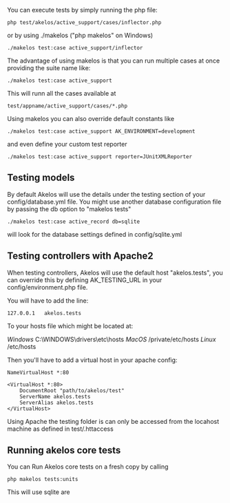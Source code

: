 You can execute tests by simply running the php file:

    php test/akelos/active_support/cases/inflector.php

or by using ./makelos ("php makelos" on Windows)

    ./makelos test:case active_support/inflector

The advantage of using makelos is that you can run multiple
cases at once providing the suite name like:

    ./makelos test:case active_support


This will runn all the cases available at

    test/appname/active_support/cases/*.php

Using makelos you can also override default constants like

    ./makelos test:case active_support AK_ENVIRONMENT=development

and even define your custom test reporter

    ./makelos test:case active_support reporter=JUnitXMLReporter


## Testing models

By default Akelos will use the details under the testing section of your
config/database.yml file. You might use another database configuration
file by passing the db option to "makelos tests"

    ./makelos test:case active_record db=sqlite

will look for the database settings defined in config/sqlite.yml


## Testing controllers with Apache2

When testing controllers, Akelos will use the default host
"akelos.tests", you can override this by defining AK_TESTING_URL in
your config/environment.php file.

You will have to add the line:

    127.0.0.1   akelos.tests

To your hosts file which might be located at:

*Windows*   C:\WINDOWS\drivers\etc\hosts
*MacOS*     /private/etc/hosts
*Linux*     /etc/hosts

Then you'll have to add a virtual host in your apache config:

    NameVirtualHost *:80

    <VirtualHost *:80>
        DocumentRoot "path/to/akelos/test"
        ServerName akelos.tests
        ServerAlias akelos.tests
    </VirtualHost>

Using Apache the testing folder is can only be accessed from
the locahost machine as defined in test/.httaccess


## Running akelos core tests

You can Run Akelos core tests on a fresh copy by calling

    php makelos tests:units

This will use sqlite are